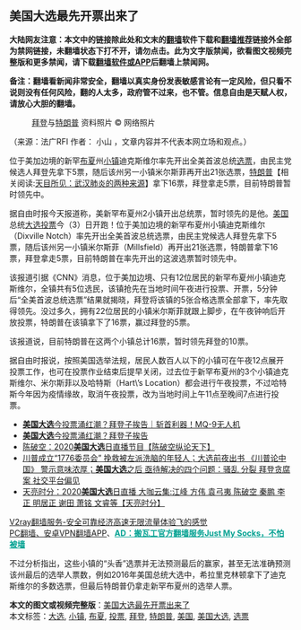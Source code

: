  <h2>美国大选最先开票出来了</h2> <p class="notice"><b>大陆网友注意：本文中的链接除此处和文末的<a href="https://github.com/bannedbook/fanqiang" >翻墙</a>软件下载和<a href="https://github.com/killgcd/justmysocks/blob/master/README.md">翻墙推荐</a>链接外全部为禁网链接，未翻墙状态下打不开，请勿点击。此为文字版禁闻，欲看图文视频完整版和更多禁闻，请下载<a href="https://github.com/bannedbook/fanqiang">翻墙软件或APP</a>后翻墙上禁闻网。</p><p>备注：翻墙看新闻非常安全，翻墙以真实身份发表敏感言论有一定风险，但只看不说则没有任何风险，翻的人太多，政府管不过来，也不管。信息自由是天赋人权，请放心大胆的翻墙。</b></p>  <div class="entry"> <figure>                <figcaption>                <a href="https://www.bannedbook.org/bnews/tag/%e6%8b%9c%e7%99%bb/" class="st_tag internal_tag" rel="tag" title="标签 拜登 下的日志">拜登</a>与<a href="https://www.bannedbook.org/bnews/tag/%e7%89%b9%e6%9c%97%e6%99%ae/" class="st_tag internal_tag" rel="tag" title="标签 特朗普 下的日志">特朗普</a> 资料照片                © 网络照片            </figcaption></figure> <p>（来源：法广RFI                                      作者：                                                                                                     小山                                                                                            ，文章内容并不代表本网立场和观点。）</p> <p>                    位于美加边境的新罕<a href="https://www.bannedbook.org/bnews/tag/%E5%B8%83%E5%A4%8F/" class="st_tag internal_tag" rel="tag" title="标签 布夏 下的日志">布夏</a>州<a href="https://www.bannedbook.org/bnews/tag/%E5%B0%8F%E9%95%87/" class="st_tag internal_tag" rel="tag" title="标签 小镇 下的日志">小镇</a>迪克斯维尔率先开出全美首波总统<a href="https://www.bannedbook.org/bnews/tag/%E9%80%89%E7%A5%A8/" class="st_tag internal_tag" rel="tag" title="标签 选票 下的日志">选票</a>，由民主党候选人拜登先拿下5票，随后该州另一小镇米尔斯菲再开出21张选票，<span class='wp_keywordlink'><a href="https://www.bannedbook.org/bnews/comments/20200816/1381118.html" title="天目所见：川普将再赢总统大选 共和党掌参众两院" target="_blank">特朗普</a></span>【相关阅读:<a href='https://www.bannedbook.org/bnews/comments/20200816/1381123.html' target='_blank'>天目所见：武汉肺炎的两种来源</a>】拿下16票，拜登拿走5票，目前特朗普暂时领先中。                </p>  <p>据自由时报今天报道称，美新罕布夏州2小镇开出总统票，暂时领先的是他。<a href="https://www.bannedbook.org/bnews/tag/%e7%be%8e%e5%9b%bd/" class="st_tag internal_tag" rel="tag" title="标签 美国 下的日志">美国</a>总统<a href="https://www.bannedbook.org/bnews/tag/%e5%a4%a7%e9%80%89/" class="st_tag internal_tag" rel="tag" title="标签 大选 下的日志">大选</a><a href="https://www.bannedbook.org/bnews/tag/%E6%8A%95%E7%A5%A8/" class="st_tag internal_tag" rel="tag" title="标签 投票 下的日志">投票</a>今（3）日开跑！位于美加边境的新罕布夏州小镇迪克斯维尔（Dixville Notch）率先开出全美首波总统选票，由民主党候选人拜登先拿下5票，随后该州另一小镇米尔斯菲（Millsfield）再开出21张选票，特朗普拿下16票，拜登拿走5票，目前特朗普在率先开出的这波选票暂时领先中。</p> <p>该报道引据《CNN》消息，位于美加边境、只有12位居民的新罕布夏州小镇迪克斯维尔，全镇共有5位选民，该镇抢先在当地时间午夜进行投票、开票，5分钟后“全美首波总统选票”结果就揭晓，拜登将该镇的5张合格选票全部拿下，率先取得领先。没过多久，拥有22位居民的小镇米尔斯菲就跟上脚步，在午夜钟响后开放投票，特朗普在该镇拿下了16票，赢过拜登的5票。</p>  <p>该报道说，目前特朗普在这两个小镇总计16票，暂时领先拜登的10票。</p> <p>据自由时报说，按照美国选举法规，居民人数百人以下的小镇可在午夜12点展开投票工作，也可在投票作业结束后提早关闭，过去位于新罕布夏州的3个小镇迪克斯维尔、米尔斯菲以及哈特斯（Hart\&#8217;s Location）都会进行午夜投票，不过哈特斯今年因为疫情缘故，取消午夜投票，改为当地时间上午11点至晚间7点进行投票。</p>  <ul class='op-related-articles' title='相关阅读'> <li><a href='https://www.bannedbook.org/bnews/taiwannews/20201103/1424970.html' target='_blank'><b>美国大选</b>今投票涌红潮？拜登子挨告｜斩首利器！MQ-9无人机</a></li> <li><a href='https://www.bannedbook.org/bnews/bannedvideo/20201103/1424942.html' target='_blank'><b>美国大选</b>今投票涌红潮？拜登子挨告</a></li> <li><a href='https://www.bannedbook.org/bnews/cbnews/20201103/1424924.html' target='_blank'>陈破空：2020<b>美国大选</b>日直播节目【陈破空纵论天下】</a></li> <li><a href='https://www.bannedbook.org/bnews/bannedvideo/20201103/1424912.html' target='_blank'>川普成立“1776委员会” 挽救被左派洗脑的年轻人；大选前夜出书 《川普论中国》 警示意味浓厚；<b>美国大选</b>之后 亟待解决的四个问题：骚乱 分裂 拜登贪腐案 社交平台偏见</a></li> <li><a href='https://www.bannedbook.org/bnews/cbnews/20201103/1424900.html' target='_blank'>天亮时分：2020<b>美国大选</b>日直播 大咖云集:江峰 方伟 袁弓夷 陈破空 秦鹏 李正 明居正 谢田 萧铭 文睿等【天亮时分】</a></li> </ul> <p class="texttj"> <a href="https://www.bannedbook.org/forum23/topic22702.html" target="_blank">V2ray翻墙服务-安全可靠经济高速无限流量体验飞的感觉</a><br/> <a href="https://github.com/bannedbook/fanqiang/wiki/%E7%A6%81%E9%97%BB%E7%BD%91%E5%AE%89%E5%8D%93%E7%BF%BB%E5%A2%99%E6%96%B0%E9%97%BBAPP" target="_blank">PC翻墙、安卓VPN翻墙APP</a>、<span onclick="window.open('https://github.com/killgcd/justmysocks/blob/master/README.md')" style="font-weight:bold;color:#00A191;cursor:pointer;text-decoration:underline;outline:none">AD：搬瓦工官方翻墙服务Just My Socks，不怕被墙</span></p><p>不过分析指出，这些小镇的“头香”选票并无法预测最后的赢家，甚至无法准确预测该州最后的选举人票数，例如2016年美国总统大选中，希拉里克林顿拿下了迪克斯维尔的多数选票，但最后特朗普仍拿走新罕布夏州的选举人票。</p><a name='sharetosocial'></a>       <div><b>本文的图文或视频完整版</b>：<a href='https://www.bannedbook.org/bnews/worldnews/usa/20201103/1424973.html'>美国大选最先开票出来了</a></div>  </div><!--END ENTRY--> <div class="postfooter"> <div>本文标签：<a href="https://www.bannedbook.org/bnews/tag/%e5%a4%a7%e9%80%89/" rel="tag">大选</a>, <a href="https://www.bannedbook.org/bnews/tag/%E5%B0%8F%E9%95%87/" rel="tag">小镇</a>, <a href="https://www.bannedbook.org/bnews/tag/%E5%B8%83%E5%A4%8F/" rel="tag">布夏</a>, <a href="https://www.bannedbook.org/bnews/tag/%E6%8A%95%E7%A5%A8/" rel="tag">投票</a>, <a href="https://www.bannedbook.org/bnews/tag/%e6%8b%9c%e7%99%bb/" rel="tag">拜登</a>, <a href="https://www.bannedbook.org/bnews/tag/%e7%89%b9%e6%9c%97%e6%99%ae/" rel="tag">特朗普</a>, <a href="https://www.bannedbook.org/bnews/tag/%e7%be%8e%e5%9b%bd/" rel="tag">美国</a>, <a href="https://www.bannedbook.org/bnews/tag/%e7%be%8e%e5%9b%bd%e5%a4%a7%e9%80%89/" rel="tag">美国大选</a>, <a href="https://www.bannedbook.org/bnews/tag/%E9%80%89%E7%A5%A8/" rel="tag">选票</a></div>  </div><!--END POSTFOOTER--> 